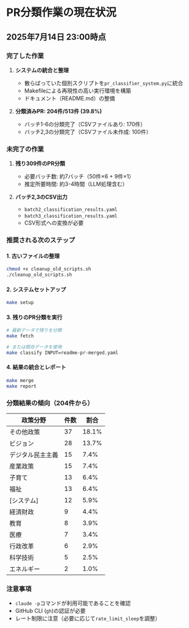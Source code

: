 # PR分類作業の現在状況

## 2025年7月14日 23:00時点

### 完了した作業
1. **システムの統合と整理**
   - 散らばっていた個別スクリプトを`pr_classifier_system.py`に統合
   - Makefileによる再現性の高い実行環境を構築
   - ドキュメント（README.md）の整備

2. **分類済みPR: 204件/513件 (39.8%)**
   - バッチ1-6の分類完了（CSVファイルあり: 170件）
   - バッチ2,3の分類完了（CSVファイル未作成: 100件）

### 未完了の作業
1. **残り309件のPR分類**
   - 必要バッチ数: 約7バッチ（50件×6 + 9件×1）
   - 推定所要時間: 約3-4時間（LLM処理含む）

2. **バッチ2,3のCSV出力**
   - `batch2_classification_results.yaml`
   - `batch3_classification_results.yaml`
   - CSV形式への変換が必要

### 推奨される次のステップ

#### 1. 古いファイルの整理
```bash
chmod +x cleanup_old_scripts.sh
./cleanup_old_scripts.sh
```

#### 2. システムセットアップ
```bash
make setup
```

#### 3. 残りのPR分類を実行
```bash
# 最新データで残りを分類
make fetch

# または既存データを使用
make classify INPUT=readme-pr-merged.yaml
```

#### 4. 結果の統合とレポート
```bash
make merge
make report
```

### 分類結果の傾向（204件から）
| 政策分野 | 件数 | 割合 |
|---------|------|------|
| その他政策 | 37 | 18.1% |
| ビジョン | 28 | 13.7% |
| デジタル民主主義 | 15 | 7.4% |
| 産業政策 | 15 | 7.4% |
| 子育て | 13 | 6.4% |
| 福祉 | 13 | 6.4% |
| [システム] | 12 | 5.9% |
| 経済財政 | 9 | 4.4% |
| 教育 | 8 | 3.9% |
| 医療 | 7 | 3.4% |
| 行政改革 | 6 | 2.9% |
| 科学技術 | 5 | 2.5% |
| エネルギー | 2 | 1.0% |

### 注意事項
- `claude -p`コマンドが利用可能であることを確認
- GitHub CLI (`gh`)の認証が必要
- レート制限に注意（必要に応じて`rate_limit_sleep`を調整）